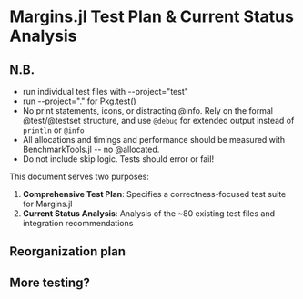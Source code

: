 # Margins.jl Test Plan & Current Status Analysis

## N.B.

- run individual test files with --project="test"
- run --project="." for Pkg.test()
- No print statements, icons, or distracting @info. Rely on the formal @test/@testset structure, and use `@debug` for extended output instead of `println` or `@info`
- All allocations and timings and performance should be measured with BenchmarkTools.jl -- no @allocated.
- Do not include skip logic. Tests should error or fail!

This document serves two purposes:
1. **Comprehensive Test Plan**: Specifies a correctness-focused test suite for Margins.jl
2. **Current Status Analysis**: Analysis of the ~80 existing test files and integration recommendations

## Reorganization plan


## More testing?

